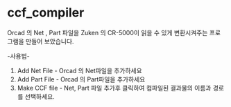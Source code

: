 # ccf_compiler
Orcad 의 Net , Part 파일을 Zuken 의 CR-5000이 읽을 수 있게 변환시켜주는 프로그램을 만들어 보았습니다.

-사용법-
1. Add Net File - Orcad 의 Net파일을 추가하세요
2. Add Part File - Orcad 의 Part파일을 추가하세요
3. Make CCF file - Net, Part 파일 추가후 클릭하여 컴파일된 결과물의 이름과 경로를 선택하세요. 
